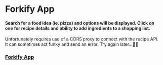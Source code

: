 # Forkify App

#### Search for a food idea (ie. pizza) and options will be displayed. Click on one for recipe details and ability to add ingredients to a shopping list.

Unfortunately requires use of a CORS proxy to connect with the recipe API. It
can sometimes act funky and send an error. Try again later...🤷🏻‍

### [Forkify App](https://nds-forkify.netlify.com)
